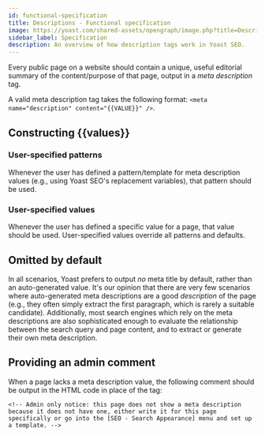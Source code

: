 ```yaml
---
id: functional-specification
title: Descriptions - Functional specification
image: https://yoast.com/shared-assets/opengraph/image.php?title=Descriptions%20-%20Functional%20specification
sidebar_label: Specification
description: An overview of how description tags work in Yoast SEO.
---
```


Every public page on a website should contain a unique, useful editorial summary of the content/purpose of that page, output in a _meta description_ tag.

A valid meta description tag takes the following format: `<meta name="description" content="{{VALUE}}" />`.

## Constructing {{values}}

### User-specified patterns
Whenever the user has defined a pattern/template for meta description values (e.g., using Yoast SEO's replacement variables), that pattern should be used.

### User-specified values
Whenever the user has defined a specific value for a page, that value should be used.
User-specified values override all patterns and defaults.

## Omitted by default
In all scenarios, Yoast prefers to output _no_ meta title by default, rather than an auto-generated value. It's our opinion that there are very few scenarios where auto-generated meta descriptions are a good _description_ of the page (e.g., they often simply extract the first paragraph, which is rarely a suitable candidate). Additionally, most search engines which rely on the meta descriptions are also sophisticated enough to evaluate the relationship between the search query and page content, and to extract or generate their own meta description.

## Providing an admin comment
When a page lacks a meta description value, the following comment should be output in the HTML code in place of the tag:

```<!-- Admin only notice: this page does not show a meta description because it does not have one, either write it for this page specifically or go into the [SEO - Search Appearance] menu and set up a template. -->```
